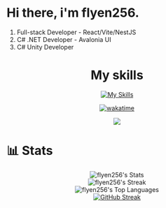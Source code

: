 <h1>Hi there, i'm flyen256.</h1>
<ol>
  <li>Full-stack Developer - React/Vite/NestJS</li>
  <li>C# .NET Developer - Avalonia UI</li>
  <li>C# Unity Developer</li>
</ol>

<h1 align="center">My skills</h1>
<div align="center">
  
  [![My Skills](https://skillicons.dev/icons?i=js,html,css,arch,express,nestjs,react,discordjs,cs)](https://skillicons.dev)
  
  [![wakatime](https://wakatime.com/badge/user/050e9fd9-87b4-47e3-a827-eda8b2bde1a6.svg)](https://wakatime.com/@050e9fd9-87b4-47e3-a827-eda8b2bde1a6)<br/>

  [![](https://wakatime.com/share/@flyen256/7f54f84c-e643-4da0-8d0e-52391c98f232.svg)](https://wakatime.com/share/@flyen256/7f54f84c-e643-4da0-8d0e-52391c98f232.svg)
  
</div>

<h1>📊 Stats</h1>

<div align="center">
  
  ![flyen256's Stats](https://github-readme-stats.vercel.app/api?username=flyen256&theme=onedark&show_icons=true&hide_border=true&count_private=true)<br/>
  ![flyen256's Streak](https://github-readme-streak-stats.herokuapp.com/?user=flyen256&theme=onedark&hide_border=true)<br/>
  ![flyen256's Top Languages](https://github-readme-stats.vercel.app/api/top-langs/?username=flyen256&theme=onedark&show_icons=true&hide_border=true&layout=compact)<br/>
  [![GitHub Streak](https://streak-stats.demolab.com?user=flyen256&theme=onedark)](https://git.io/streak-stats)
  
</div>
